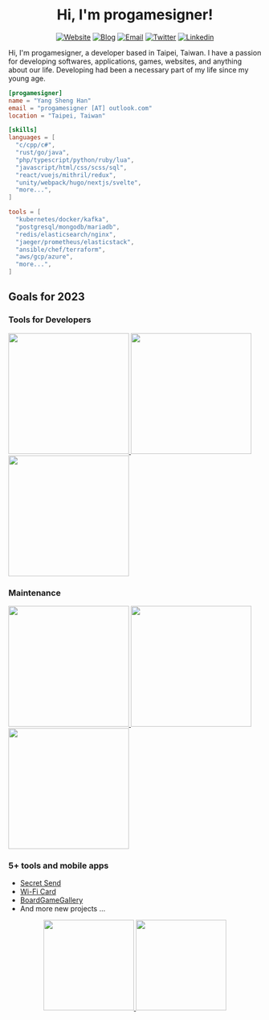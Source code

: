 
<div align="center">

# Hi, I'm progamesigner!

</div>

<div align="center">

  [![Website](https://img.shields.io/badge/Website-black?style=flat-square&labelColor=black&logo=hugo&logoColor=ff4088)](https://progamesigner.com)
  [![Blog](https://img.shields.io/badge/Blog-black?style=flat-square&labelColor=black&logo=blogger&logoColor=ff5722)](https://0x148.com)
  [![Email](https://img.shields.io/badge/Email-black?style=flat-square&labelColor=black&logo=gmail&logoColor=d14836)](mailto:progamesigner@outlook.com)
  [![Twitter](https://img.shields.io/badge/Twitter-black?style=flat-square&labelColor=black&logo=twitter&logoColor=1da1f2)](https://twitter.com/progamesigner)
  [![Linkedin](https://img.shields.io/badge/LinkedIn-black?style=flat-square&labelColor=black&logo=Linkedin&logoColor=0077b5)](https://www.linkedin.com/in/progamesigner)

</div>

Hi, I'm progamesigner, a developer based in Taipei, Taiwan. I have a passion for developing softwares, applications, games, websites, and anything about our life. Developing had been a necessary part of my life since my young age.

```toml
[progamesigner]
name = "Yang Sheng Han"
email = "progamesigner [AT] outlook.com"
location = "Taipei, Taiwan"

[skills]
languages = [
  "c/cpp/c#",
  "rust/go/java",
  "php/typescript/python/ruby/lua",
  "javascript/html/css/scss/sql",
  "react/vuejs/mithril/redux",
  "unity/webpack/hugo/nextjs/svelte",
  "more...",
]

tools = [
  "kubernetes/docker/kafka",
  "postgresql/mongodb/mariadb",
  "redis/elasticsearch/nginx",
  "jaeger/prometheus/elasticstack",
  "ansible/chef/terraform",
  "aws/gcp/azure",
  "more...",
]
```

## Goals for 2023

### Tools for Developers

<div align="left">
  <a href="https://github.com/progamesigner/devcontainers">
    <img width="240" src="https://github-readme-stats.vercel.app/api/pin/?username=progamesigner&repo=devcontainers&hide_border=true&theme=transparent" />
  </a>
  <a href="https://github.com/progamesigner/devtools">
    <img width="240" src="https://github-readme-stats.vercel.app/api/pin/?username=progamesigner&repo=devtools&hide_border=true&theme=transparent" />
  </a>
  <a href="https://github.com/progamesigner/vscode-server">
    <img width="240" src="https://github-readme-stats.vercel.app/api/pin/?username=progamesigner&repo=vscode-server&hide_border=true&theme=transparent" />
  </a>
</div>

### Maintenance

<div align="left">
  <a href="https://github.com/progamesigner/rfgames-web">
    <img width="240" src="https://github-readme-stats.vercel.app/api/pin/?username=progamesigner&repo=rfgames-web&hide_border=true&theme=transparent" />
  </a>
  <a href="https://github.com/progamesigner/rfgames-backend">
    <img width="240" src="https://github-readme-stats.vercel.app/api/pin/?username=progamesigner&repo=rfgames-backend&hide_border=true&theme=transparent" />
  </a>
  <a href="https://github.com/progamesigner/rfgames-manifests">
    <img width="240" src="https://github-readme-stats.vercel.app/api/pin/?username=progamesigner&repo=rfgames-manifests&hide_border=true&theme=transparent" />
  </a>
</div>

### 5+ tools and mobile apps
  * [Secret Send](https://send.0x148.com)
  * [Wi-Fi Card](https://github.com/progamesigner/wificard)
  * [BoardGameGallery](https://github.com/progamesigner/boardgamegallery)
  * And more new projects ...

<div align="center">
  <a href="https://github.com/progamesigner">
    <img height="180" src="https://github-readme-stats.vercel.app/api?username=progamesigner&count_private=true&hide_border=true&show_icons=true&theme=transparent" />
  </a>
  <a href="https://github.com/progamesigner">
    <img height="180" src="https://github-readme-stats.vercel.app/api/top-langs?username=progamesigner&count_private=true&hide_border=true&layout=compact&theme=transparent" />
  </a>
</div>
